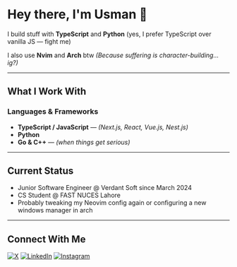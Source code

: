 # Hey there, I'm Usman 👋

I build stuff with **TypeScript** and **Python** (yes, I prefer TypeScript over vanilla JS — fight me)

I also use **Nvim** and **Arch** btw
*(Because suffering is character-building... ig?)*

---

## What I Work With

### Languages & Frameworks
- **TypeScript / JavaScript** — _(Next.js, React, Vue.js, Nest.js)_
- **Python**
- **Go & C++** — _(when things get serious)_

---

## Current Status

- Junior Software Engineer @ Verdant Soft since March 2024  
- CS Student @ FAST NUCES Lahore
- Probably tweaking my Neovim config again or configuring a new windows manager in arch

---

## Connect With Me

[![X](https://img.shields.io/badge/X-000000?style=for-the-badge&logo=x&logoColor=white)](https://x.com/Usman2519)
[![LinkedIn](https://img.shields.io/badge/LinkedIn-0077B5?style=for-the-badge&logo=linkedin&logoColor=white)](https://pk.linkedin.com/in/muhammad-usman-071b12263)
[![Instagram](https://img.shields.io/badge/Instagram-E4405F?style=for-the-badge&logo=instagram&logoColor=white)](https://www.instagram.com/_usmankhalil_/)

